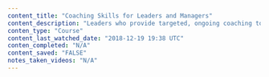 ```yaml
---
content_title: "Coaching Skills for Leaders and Managers"
content_description: "Leaders who provide targeted, ongoing coaching to their employees can strengthen their team and add value to their organization. In this course, leadership expert Sara Canaday shares the differences between managing, training, and coaching, and provides managers with coaching models and skills to support the development and growth of their employees. Sara presents the business case for coaching, explores common coaching challenges, and explains how to provide feedback and set goals."
conten_type: "Course"
content_last_watched_date: "2018-12-19 19:38 UTC"
conten_completed: "N/A"
content_saved: "FALSE"
notes_taken_videos: "N/A"
---
```

